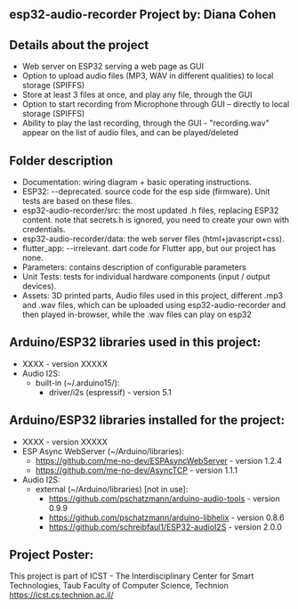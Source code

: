 ## esp32-audio-recorder Project by: Diana Cohen 
  
## Details about the project
* Web server on ESP32 serving a web page as GUI
* Option to upload audio files (MP3, WAV in different qualities) to local storage (SPIFFS)
* Store at least 3 files at once, and play any file, through the GUI
* Option to start recording from Microphone through GUI – directly to local storage (SPIFFS)
* Ability to play the last recording, through the GUI - "recording.wav" appear on the list of audio files, and can be played/deleted
 
## Folder description
* Documentation: wiring diagram + basic operating instructions.
* ESP32: --deprecated. source code for the esp side (firmware). Unit tests are based on these files. 
* esp32-audio-recorder/src: the most updated .h files, replacing ESP32 content. note that secrets.h is ignored, you need to create your own with credentials.
* esp32-audio-recorder/data: the web server files (html+javascript+css).
* flutter_app: --irrelevant. dart code for Flutter app, but our project has none.
* Parameters: contains description of configurable parameters 
* Unit Tests: tests for individual hardware components (input / output devices).
* Assets: 3D printed parts, Audio files used in this project, different .mp3 and .wav files, which can be uploaded using esp32-audio-recorder and then played in-browser, while the .wav files can play on esp32

## Arduino/ESP32 libraries used in this project:
* XXXX - version XXXXX
* Audio I2S:
  - built-in (~/.arduino15/):
    * driver/i2s (espressif)                              - version 5.1

## Arduino/ESP32 libraries installed for the project:
* XXXX - version XXXXX
* ESP Async WebServer (~/Arduino/libraries):
  - https://github.com/me-no-dev/ESPAsyncWebServer        - version 1.2.4
  - https://github.com/me-no-dev/AsyncTCP                 - version 1.1.1
* Audio I2S:
  - external (~/Arduino/libraries) [not in use]:
    * https://github.com/pschatzmann/arduino-audio-tools  - version 0.9.9
    * https://github.com/pschatzmann/arduino-libhelix     - version 0.8.6
    * https://github.com/schreibfaul1/ESP32-audioI2S      - version 2.0.0

## Project Poster:
 
This project is part of ICST - The Interdisciplinary Center for Smart Technologies, Taub Faculty of Computer Science, Technion
https://icst.cs.technion.ac.il/
